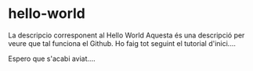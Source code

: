 # hello-world
La descripcio corresponent al Hello World
Aquesta és una descripció per veure que tal funciona el Github.
Ho faig tot seguint el tutorial d'inici....

Espero que s'acabi aviat....
